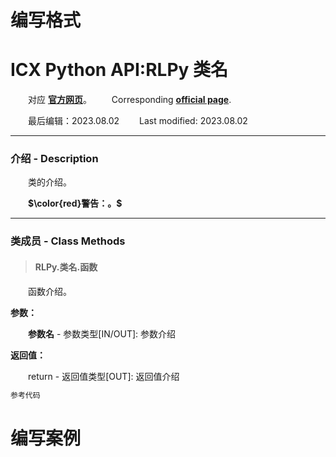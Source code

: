 # 编写格式
# ICX Python API:RLPy 类名
&emsp;&emsp;对应 [**官方网页**](https://wiki.reallusion.com/IC8_Python_API:RLPy_REventCallback)。
&ensp;&ensp;&ensp;&ensp;Corresponding [**official page**](https://wiki.reallusion.com/IC8_Python_API:RLPy_REventCallback).

&emsp;&emsp;最后编辑：2023.08.02
&ensp;&ensp;&ensp;&ensp;Last modified: 2023.08.02
___
### 介绍 - Description
&emsp;&emsp;类的介绍。

&emsp;&emsp;**$\color{red}警告：。$**
___
### 类成员 - Class Methods
> #### **RLPy.类名.函数**
&emsp;&emsp;函数介绍。

**参数：**

&emsp;&emsp;**参数名** - 参数类型[IN/OUT]: 参数介绍

**返回值：**

&emsp;&emsp;return - 返回值类型[OUT]: 返回值介绍

``` python {.line-numbers}
参考代码
```


# 编写案例
